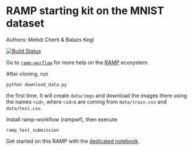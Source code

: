 # RAMP starting kit on the MNIST dataset

Authors: Mehdi Cherti & Balazs Kegl

[![Build Status](https://travis-ci.org/ramp-kits/MNIST.svg?branch=master)](https://travis-ci.org/ramp-kits/MNIST)

Go to [`ramp-worflow`](https://github.com/paris-saclay-cds/ramp-workflow) for more help on the [RAMP](http:www.ramp.studio) ecosystem.

After cloning, run

```
python download_data.py
```

the first time. It will create `data/imgs` and download the images there
using the names `<id>`, where `<id>`s are coming from `data/train.csv` and `data/test.csv`.


Install ramp-workflow (rampwf), then execute

```
ramp_test_submission
```

Get started on this RAMP with the [dedicated notebook](MNIST_starting_kit.ipynb).
